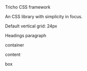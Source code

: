 Tricho CSS framework

An CSS library with simplicity in focus.

Default vertical grid: 24px

Headings
paragraph

container

content

box